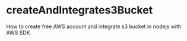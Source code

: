 # createAndIntegrates3Bucket
How to create free AWS account and integrate s3 bucket in nodejs with AWS SDK
